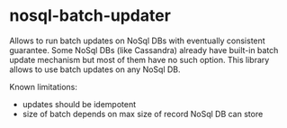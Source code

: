 # nosql-batch-updater
Allows to run batch updates on NoSql DBs with eventually consistent guarantee. 
Some NoSql DBs (like Cassandra) already have built-in batch update mechanism but most of them have no such option. 
This library allows to use batch updates on any NoSql DB.

Known limitations:
- updates should be idempotent
- size of batch depends on max size of record NoSql DB can store
